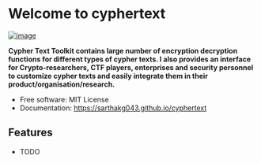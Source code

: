 # Welcome to cyphertext


[![image](https://img.shields.io/pypi/v/cyphertext.svg)](https://pypi.python.org/pypi/cyphertext)


**Cypher Text Toolkit contains large number of encryption decryption functions for different types of cypher texts. I also provides an interface for Crypto-researchers, CTF players, enterprises and security personnel to customize cypher texts and easily integrate them in their product/organisation/research.**


-   Free software: MIT License
-   Documentation: <https://sarthakg043.github.io/cyphertext>
    

## Features

-   TODO
